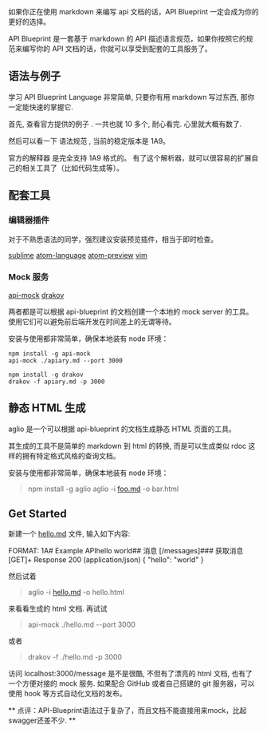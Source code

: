 如果你正在使用 markdown 来编写 api 文档的话，API Blueprint 一定会成为你的更好的选择。

API Blueprint 是一套基于 markdown 的 API 描述语言规范，如果你按照它的规范来编写你的 API 文档的话，你就可以享受到配套的工具服务了。

## 语法与例子

学习 API Blueprint Language 非常简单, 只要你有用 markdown 写过东西, 那你一定能快速的掌握它.

首先, 查看官方提供的例子 . 一共也就 10 多个, 耐心看完. 心里就大概有数了.

然后可以看一下 语法规范 , 当前的稳定版本是 1A9。

官方的解释器 是完全支持 1A9 格式的。 有了这个解析器，就可以很容易的扩展自己的相关工具了（比如代码生成等）。

## 配套工具

### 编辑器插件

对于不熟悉语法的同学，强烈建议安装预览插件，相当于即时检查。

[sublime](https://github.com/apiaryio/api-blueprint-sublime-plugin) [atom-language](https://atom.io/packages/language-api-blueprint) [atom-preview](https://atom.io/packages/api-blueprint-preview) [vim](https://github.com/kylef/apiblueprint.vim)

### Mock 服务

[api-mock](https://github.com/localmed/api-mock) [drakov](https://github.com/Aconex/drakov)

两者都是可以根据 api-blueprint 的文档创建一个本地的 mock server 的工具。使用它们可以避免前后端开发在时间差上的无谓等待。

安装与使用都非常简单，确保本地装有 node 环境：

```
npm install -g api-mock
api-mock ./apiary.md --port 3000

npm install -g drakov
drakov -f apiary.md -p 3000
```

## 静态 HTML 生成

aglio 是一个可以根据 api-blueprint 的文档生成静态 HTML 页面的工具。

其生成的工具不是简单的 markdown 到 html 的转换, 而是可以生成类似 rdoc 这样的拥有特定格式风格的查询文档。

安装与使用都非常简单，确保本地装有 node 环境：

> npm install -g aglio
> aglio -i [foo.md](http://foo.md) -o bar.html

## Get Started

新建一个 [hello.md](http://hello.md) 文件, 输入如下内容:

FORMAT: 1A# Example APIhello world## 消息 [/messages]### 获取消息 [GET]+ Response 200 (application/json) { "hello": "world" }

然后试着

> aglio -i [hello.md](http://hello.md) -o hello.html

来看看生成的 html 文档. 再试试

> api-mock ./hello.md --port 3000

或者

> drakov -f ./hello.md -p 3000

访问 localhost:3000/message 是不是很酷, 不但有了漂亮的 html 文档, 也有了一个方便对接的 mock 服务. 如果配合 GitHub 或者自己搭建的 git 服务器，可以使用 hook 等方式自动化文档的发布。

** 点评：API-Blueprint语法过于复杂了，而且文档不能直接用来mock，比起swagger还差不少. **
